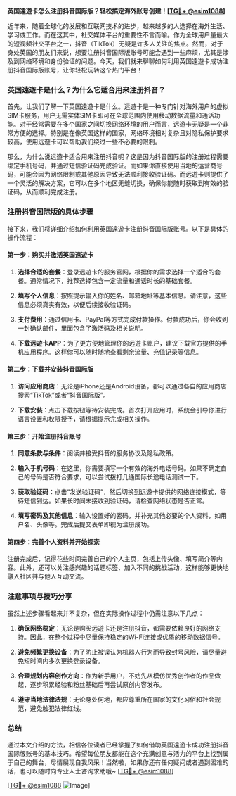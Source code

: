 **英国遠遊卡怎么注册抖音国际版？轻松搞定海外账号创建！[[TG💪+ @esim1088](https://t.me/s/esim1088)]**

近年来，随着全球化的发展和互联网技术的进步，越来越多的人选择在海外生活、学习或工作。而在这其中，社交媒体平台的重要性不言而喻。作为全球用户量最大的短视频社交平台之一，抖音（TikTok）无疑是许多人关注的焦点。然而，对于身处英国的朋友们来说，想要注册抖音国际版账号可能会遇到一些麻烦，尤其是涉及到网络环境和身份验证的问题。今天，我们就来聊聊如何利用英国遠遊卡成功注册抖音国际版账号，让你轻松玩转这个热门平台！

### 英国遠遊卡是什么？为什么它适合用来注册抖音？

首先，让我们了解一下英国遠遊卡是什么。远遊卡是一种专门针对海外用户的虚拟SIM卡服务，用户无需实体SIM卡即可在全球范围内使用移动数据流量和通话功能。对于经常需要在多个国家之间切换网络环境的用户而言，远遊卡无疑是一个非常方便的选择。特别是在像英国这样的国家，网络环境相对复杂且对隐私保护要求较高，使用远遊卡可以帮助我们绕过一些不必要的限制。

那么，为什么说远遊卡适合用来注册抖音呢？这是因为抖音国际版的注册过程需要绑定手机号码，并通过短信验证码完成验证。而如果你直接使用当地的运营商号码，可能会因为网络限制或其他原因导致无法顺利接收验证码。而远遊卡则提供了一个灵活的解决方案，它可以在多个地区无缝切换，确保你能随时获取到有效的验证码，从而顺利完成注册。

### 注册抖音国际版的具体步骤

接下来，我们将详细介绍如何利用英国遠遊卡注册抖音国际版账号。以下是具体的操作流程：

#### 第一步：购买并激活英国遠遊卡

1. **选择合适的套餐**：登录远遊卡的服务官网，根据你的需求选择一个适合的套餐。通常情况下，推荐选择包含一定流量和通话时长的基础套餐。
   
2. **填写个人信息**：按照提示输入你的姓名、邮箱地址等基本信息。请注意，这些信息必须真实有效，以便后续接收验证码。

3. **支付费用**：通过信用卡、PayPal等方式完成付款操作。付款成功后，你会收到一封确认邮件，里面包含了激活码及相关说明。

4. **下载远遊卡APP**：为了更方便地管理你的远遊卡账户，建议下载官方提供的手机应用程序。这样你可以随时随地查看剩余流量、充值记录等信息。

#### 第二步：下载并安装抖音国际版

1. **访问应用商店**：无论是iPhone还是Android设备，都可以通过各自的应用商店搜索“TikTok”或者“抖音国际版”。

2. **下载安装**：点击下载按钮等待安装完成。首次打开应用时，系统会引导你进行语言设置和权限授予，请根据提示完成相关操作。

#### 第三步：开始注册抖音账号

1. **同意条款与条件**：阅读并接受抖音的服务协议及隐私政策。

2. **输入手机号码**：在这里，你需要填写一个有效的海外电话号码。如果不确定自己的号码是否符合要求，可以尝试拨打几通国际长途电话测试一下。

3. **获取验证码**：点击“发送验证码”，然后切换到远遊卡提供的网络连接模式，等待短信到达。如果长时间未接收到验证码，请检查网络状态是否正常。

4. **填写密码及其他信息**：输入设置好的密码，并补充其他必要的个人资料，如用户名、头像等。完成后提交表单即视为注册成功。

#### 第四步：完善个人资料并开始探索

注册完成后，记得花些时间完善自己的个人主页，包括上传头像、填写简介等内容。此外，还可以关注感兴趣的话题标签、加入不同的挑战活动，这样能够更快地融入社区并与他人互动交流。

### 注意事项与技巧分享

虽然上述步骤看起来并不复杂，但在实际操作过程中仍需注意以下几点：

1. **确保网络稳定**：无论是购买远遊卡还是注册抖音，都需要依赖良好的网络支持。因此，在整个过程中尽量保持稳定的Wi-Fi连接或优质的移动数据信号。

2. **避免频繁更换设备**：为了防止被误认为机器人行为而导致封号风险，请尽量避免短时间内多次更换登录设备。

3. **合理规划内容创作方向**：作为新手用户，不妨先从模仿优秀创作者的作品做起，逐步积累经验和粉丝基础后再尝试原创内容发布。

4. **遵守当地法律法规**：无论身处何地，都应尊重所在国家的文化习俗和社会规范，避免触犯法律红线。

### 总结

通过本文介绍的方法，相信各位读者已经掌握了如何借助英国遠遊卡成功注册抖音国际版账号的基本技巧。希望每位朋友都能在这个充满创意与活力的平台上找到属于自己的舞台，尽情展现自我风采！当然啦，如果你还有任何疑问或者遇到困难的话，也可以随时向专业人士咨询求助哦~ [[TG💪+ @esim1088](https://t.me/s/esim1088)]

[[TG💪+ @esim1088](https://t.me/s/esim1088) ![Image](https://i.postimg.cc/4NQfJmqS/Snipaste-2025-05-13-00-14-12.png)]